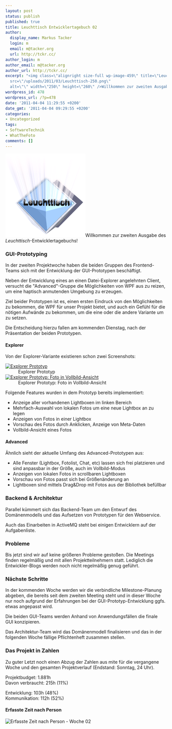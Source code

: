 ```yaml
---
layout: post
status: publish
published: true
title: Leuchttisch Entwicklertagebuch 02
author:
  display_name: Markus Tacker
  login: m
  email: m@tacker.org
  url: http://tckr.cc/
author_login: m
author_email: m@tacker.org
author_url: http://tckr.cc/
excerpt: "<img class=\"alignright size-full wp-image-459\" title=\"Leuchttisch Logo\"
  src=\"/uploads/2011/03/Leuchttisch-250.png\"
  alt=\"\" width=\"250\" height=\"260\" />Willkommen zur zweiten Ausgabe des <em>Leuchttisch</em>-Entwicklertagebuchs!\r\n"
wordpress_id: 478
wordpress_url: /?p=478
date: '2011-04-04 11:29:55 +0200'
date_gmt: '2011-04-04 09:29:55 +0200'
categories:
- Uncategorized
tags:
- SoftwareTechnik
- WhatTheFoto
comments: []
---
```

<p><img class="alignright size-full wp-image-459" title="Leuchttisch Logo" src="/uploads/2011/03/Leuchttisch-250.png" alt="" width="250" height="260" />Willkommen zur zweiten Ausgabe des <em>Leuchttisch</em>-Entwicklertagebuchs!<br />
<a id="more"></a><a id="more-478"></a></p>
<h3 class="textimage">GUI-Prototyping</h3>
<p>In der zweiten Projektwoche haben die beiden Gruppen des Frontend-Teams sich mit der Entwicklung der GUI-Prototypen beschäftigt.</p>
<p>Neben der Entwicklung eines an einen Datei-Explorer angelehnten Client, versucht die "Advanced"-Gruppe die Möglichkeiten von WPF aus zu reizen, um eine haptisch anmutenden Umgebung zu erzeugen.</p>
<p>Ziel beider Prototypen ist es, einen ersten Eindruck von den Möglichkeiten zu bekommen, die WPF für unser Projekt bietet, und auch ein Gefühl für die nötigen Aufwände zu bekommen, um die eine oder die andere Variante um zu setzen.</p>
<p>Die Entscheidung hierzu fallen am kommenden Dienstag, nach der Präsentation der beiden Prototypen.</p>
<h4 class="textimage">Explorer</h4>
<p>Von der Explorer-Variante existieren schon zwei Screenshots:</p>
<dl>
<dt><a href="http://www.flickr.com/photos/tacker/5587663303/"><img src="http://farm6.static.flickr.com/5176/5587663303_f93baa855a.jpg" alt="Explorer Prototyp" width="500" /></a></dt>
<dd>Explorer Prototyp</dd>
<dt><a href="http://www.flickr.com/photos/tacker/5587663863/"><img src="http://farm6.static.flickr.com/5224/5587663863_144d0247bf.jpg" alt="Explorer Prototyp: Foto in Vollbild-Ansicht" width="500" /></a></dt>
<dd>Explorer Prototyp: Foto in Vollbild-Ansicht</dd>
</dl>
<p>Folgende Features wurden in dem Prototyp bereits implementiert:</p>
<ul>
<li>Anzeige aller vorhandenen Lightboxen im linken Bereich</li>
<li>Mehrfach-Auswahl von lokalen Fotos um eine neue Lightbox an zu legen</li>
<li>Anzeigen von Fotos in einer Lightbox</li>
<li>Vorschau des Fotos durch Anklicken, Anzeige von Meta-Daten</li>
<li>Vollbild-Ansicht eines Fotos</li>
</ul>
<h4 class="textimage">Advanced</h4>
<p>Ähnlich sieht der aktuelle Umfang des Advanced-Prototypen aus:</p>
<ul>
<li>Alle Fenster (Lightbox, Fotolist, Chat, etc) lassen sich frei platzieren und sind anpassbar in der Größe, auch im Vollbild-Modus</li>
<li>Anzeigen von lokalen Fotos in scrollbaren Lightboxen</li>
<li>Vorschau von Fotos passt sich bei Größenänderung an</li>
<li>Lightboxen sind mittels Drag&amp;Drop mit Fotos aus der Bibliothek befüllbar</li>
</ul>
<h3 class="textimage">Backend &amp; Architektur</h3>
<p>Parallel kümmert sich das Backend-Team um den Entwurf des Domänenmodells und das Aufsetzen von Prototypen für den Webservice.</p>
<p>Auch das Einarbeiten in ActiveMQ steht bei einigen Entwicklern auf der Aufgabenliste.</p>
<h3 class="textimage">Probleme</h3>
<p>Bis jetzt sind wir auf keine größeren Probleme gestoßen. Die Meetings finden regelmäßig und mit allen Projektteilnehmern statt. Lediglich die Entwickler-Blogs werden noch nicht regelmäßig genug geführt.</p>
<h3 class="textimage">Nächste Schritte</h3>
<p>In der kommenden Woche werden wir die verbindliche Milestone-Planung abgeben, die bereits seit dem zweiten Meeting steht und in dieser Woche nur noch aufgrund der Erfahrungen bei der GUI-Prototyp-Entwicklung ggfs. etwas angepasst wird.</p>
<p>Die beiden GUI-Teams werden Anhand von Anwendungsfällen die finale GUI konzipieren.</p>
<p>Das Architektur-Team wird das Domänenmodell finalisieren und das in der folgenden Woche fällige Pflichtenheft zusammen stellen.</p>
<h3 class="textimage">Das Projekt in Zahlen</h3>
<p>Zu guter Letzt noch einen Abzug der Zahlen aus mite für die vergangene Woche und den gesamten Projektverlauf (Endstand: Sonntag, 24 Uhr).</p>
<p>Projektbudget: 1.881h<br />
Davon verbraucht: 215h (11%)</p>
<p>Entwicklung: 103h (48%)<br />
Kommunikation: 112h (52%)</p>
<h4 class="textimage">Erfasste Zeit nach Person</h4>
<p><img src="https://spreadsheets.google.com/oimg?key=0AtTPpgm7INxMdGtxSEpoRFlLTTM4TmFucF84NGJEZmc&amp;oid=2&amp;zx=kb35ey2bbwdk" alt="Erfasste Zeit nach Person - Woche 02" /></p>

